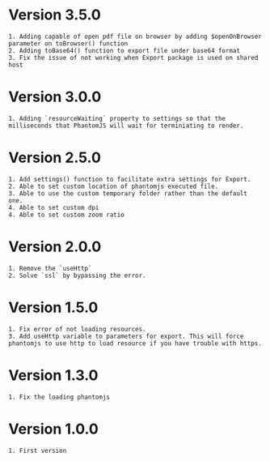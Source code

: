 # Version 3.5.0
    1. Adding capable of open pdf file on browser by adding $openOnBrowser parameter on toBrowser() function
    2. Adding toBase64() function to export file under base64 format
    3. Fix the issue of not working when Export package is used on shared host

# Version 3.0.0
    1. Adding `resourceWaiting` property to settings so that the milliseconds that PhantomJS will wait for terminiating to render.

# Version 2.5.0
    1. Add settings() function to facilitate extra settings for Export.
    2. Able to set custom location of phantomjs executed file.
    3. Able to use the custom temporary folder rather than the default one.
    4. Able to set custom dpi
    4. Able to set custom zoom ratio

# Version 2.0.0
    1. Remove the `useHttp`
    2. Solve `ssl` by bypassing the error.

# Version 1.5.0
    1. Fix error of not loading resources.
    3. Add useHttp variable to parameters for export. This will force phantomjs to use http to load resource if you have trouble with https.


# Version 1.3.0
    1. Fix the loading phantomjs

# Version 1.0.0
    1. First version